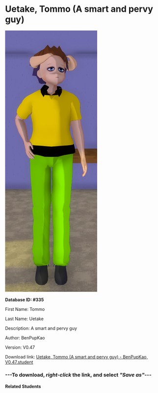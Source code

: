 # Uetake, Tommo (A smart and pervy guy)

<img src="Files/Uetake, Tommo (A smart and pervy guy).png" title="Uetake, Tommo (A smart and pervy guy) - BenPupKao, V0.47">

**Database ID: #335**

First Name: Tommo

Last Name: Uetake

Description: A smart and pervy guy

Author: BenPupKao

Version: V0.47

Download link: <a href="https://raw.githubusercontent.com/Arbiter1223/Daigaku-Gurashi-Custom-Students/master/Students/Files/Uetake%2C%20Tommo%20(A%20smart%20and%20pervy%20guy)%20-%20BenPupKao%2C%20V0.47.student">Uetake, Tommo (A smart and pervy guy) - BenPupKao, V0.47.student</a>

### ---**To download, _right-click_ the link, and select _"Save as"_**---

#### Related Students

